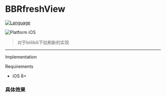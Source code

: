 # BBRfreshView

[![Language](https://img.shields.io/badge/language-oc-orange.svg?style=flat)](https://developer.apple.com/oc)

<p align="left">
<img src="https://img.shields.io/badge/platform-iOS-blue.svg?style=flat" alt="Platform iOS" />
</a>
<!-- <a href="https://codebeat.co/projects/github-com-xmartlabs-xlpagertabstrip"><img alt="codebeat badge" src="https://codebeat.co/badges/f32c9ad3-0aa1-4b40-a632-9421211bd39e" /></a> -->
</p>

> 对于biilibili下拉刷新的实现

---

Implementation

Requirements
* iOS 8+

### 具体效果

